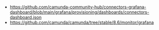 - https://github.com/camunda-community-hub/connectors-grafana-dashboard/blob/main/grafana/provisioning/dashboards/connectors-dashboard.json
- https://github.com/camunda/camunda/tree/stable/8.6/monitor/grafana


